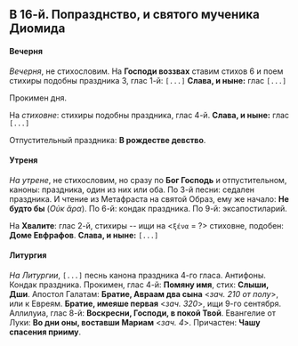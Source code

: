 
## В 16-й. Попразднство, и святого мученика Диомида

#### Вечерня

*Вечерня*, не стихословим. На **Господи воззвах** ставим стихов 6
и поем стихиры подобны праздника 3, глас 1-й: `[...]` **Слава, и ныне:**
глас `[...]`

Прокимен дня.

На *стиховне*: стихиры подобны праздника, глас 4-й. **Слава, и ныне:**
глас `[...]`

Отпустительный праздника: **В рождестве девство**.

#### Утреня

*На утрене*, не стихословим, но сразу по **Бог Господь** и отпустительном,
каноны: праздника, один из них или оба. 
По 3-й песни: седален праздника. И чтение из Метафраста на святой Образ, ему же начало: 
**Не будто бы** (*Οὐκ ἄρα*). 
По 6-й: кондак праздника. 
По 9-й: эксапостиларий.

На **Хвалите**: глас 2-й, стихиры -- ищи на <`ξένα` = ?> стиховне,
подобен: **Доме Евфрафов**. **Слава, и ныне:** `[...]`

#### Литургия

*На Литургии*, `[...]` песнь канона праздника 4-го гласа. Антифоны. Кондак праздника. 
Прокимен, глас 4-й: **Помяну имя**, стих: **Слыши, Дши**. 
Апостол Галатам: **Братие, Авраам два сына** <*зач. 210 от полу*>,
или к Евреям. **Братие, имеяше первая** <*зач. 320*>, ищи 9-го сентября. 
Аллилуиа, глас 8-й: **Воскресни, Господи, в покой Твой**. 
Евангелие от Луки: **Во дни оны, воставши Мариам** <*зач. 4*>.
Причастен: **Чашу спасения прииму**.
